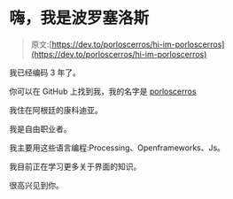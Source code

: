 # 嗨，我是波罗塞洛斯

> 原文:[https://dev.to/porloscerros/hi-im-porloscerros](https://dev.to/porloscerros/hi-im-porloscerros)

我已经编码 3 年了。

你可以在 GitHub 上找到我，我的名字是 [porloscerros](https://github.com/porloscerros)

我住在阿根廷的康科迪亚。

我是自由职业者。

我主要用这些语言编程:Processing、Openframeworks、Js。

我目前正在学习更多关于界面的知识。

很高兴见到你。